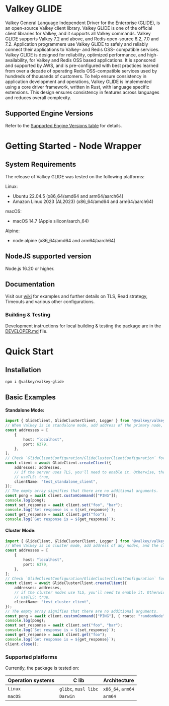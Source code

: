 # Valkey GLIDE

Valkey General Language Independent Driver for the Enterprise (GLIDE), is an open-source Valkey client library. Valkey GLIDE is one of the official client libraries for Valkey, and it supports all Valkey commands. Valkey GLIDE supports Valkey 7.2 and above, and Redis open-source 6.2, 7.0 and 7.2. Application programmers use Valkey GLIDE to safely and reliably connect their applications to Valkey- and Redis OSS- compatible services. Valkey GLIDE is designed for reliability, optimized performance, and high-availability, for Valkey and Redis OSS based applications. It is sponsored and supported by AWS, and is pre-configured with best practices learned from over a decade of operating Redis OSS-compatible services used by hundreds of thousands of customers. To help ensure consistency in application development and operations, Valkey GLIDE is implemented using a core driver framework, written in Rust, with language specific extensions. This design ensures consistency in features across languages and reduces overall complexity.

## Supported Engine Versions

Refer to the [Supported Engine Versions table](https://github.com/valkey-io/valkey-glide/blob/main/README.md#supported-engine-versions) for details.

# Getting Started - Node Wrapper

## System Requirements

The release of Valkey GLIDE was tested on the following platforms:

Linux:

- Ubuntu 22.04.5 (x86_64/amd64 and arm64/aarch64)
- Amazon Linux 2023 (AL2023) (x86_64/amd64 and arm64/aarch64)

macOS:

- macOS 14.7 (Apple silicon/aarch_64)

Alpine:

- node:alpine (x86_64/amd64 and arm64/aarch64)

## NodeJS supported version

Node.js 16.20 or higher.

## Documentation

Visit our [wiki](https://github.com/valkey-io/valkey-glide/wiki/NodeJS-wrapper) for examples and further details on TLS, Read strategy, Timeouts and various other configurations.

### Building & Testing

Development instructions for local building & testing the package are in the [DEVELOPER.md](https://github.com/valkey-io/valkey-glide/blob/main/node/DEVELOPER.md#build-from-source) file.

# Quick Start

## Installation

```bash
npm i @valkey/valkey-glide
```

## Basic Examples

#### Standalone Mode:

```typescript
import { GlideClient, GlideClusterClient, Logger } from "@valkey/valkey-glide";
// When Valkey is in standalone mode, add address of the primary node, and any replicas you'd like to be able to read from.
const addresses = [
    {
        host: "localhost",
        port: 6379,
    },
];
// Check `GlideClientConfiguration/GlideClusterClientConfiguration` for additional options.
const client = await GlideClient.createClient({
    addresses: addresses,
    // if the server uses TLS, you'll need to enable it. Otherwise, the connection attempt will time out silently.
    // useTLS: true,
    clientName: "test_standalone_client",
});
// The empty array signifies that there are no additional arguments.
const pong = await client.customCommand(["PING"]);
console.log(pong);
const set_response = await client.set("foo", "bar");
console.log(`Set response is = ${set_response}`);
const get_response = await client.get("foo");
console.log(`Get response is = ${get_response}`);
```

#### Cluster Mode:

```typescript
import { GlideClient, GlideClusterClient, Logger } from "@valkey/valkey-glide";
// When Valkey is in cluster mode, add address of any nodes, and the client will find all nodes in the cluster.
const addresses = [
    {
        host: "localhost",
        port: 6379,
    },
];
// Check `GlideClientConfiguration/GlideClusterClientConfiguration` for additional options.
const client = await GlideClusterClient.createClient({
    addresses: addresses,
    // if the cluster nodes use TLS, you'll need to enable it. Otherwise the connection attempt will time out silently.
    // useTLS: true,
    clientName: "test_cluster_client",
});
// The empty array signifies that there are no additional arguments.
const pong = await client.customCommand(["PING"], { route: "randomNode" });
console.log(pong);
const set_response = await client.set("foo", "bar");
console.log(`Set response is = ${set_response}`);
const get_response = await client.get("foo");
console.log(`Get response is = ${get_response}`);
client.close();
```

### Supported platforms

Currently, the package is tested on:

| Operation systems | C lib                | Architecture      |
| ----------------- | -------------------- | ----------------- |
| `Linux`           | `glibc`, `musl libc` | `x86_64`, `arm64` |
| `macOS`           | `Darwin`             | `arm64`           |
